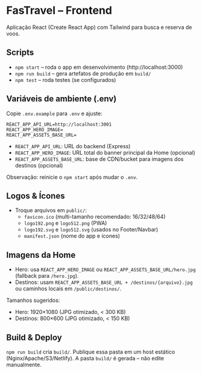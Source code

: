 # FasTravel – Frontend

Aplicação React (Create React App) com Tailwind para busca e reserva de voos.

## Scripts

- `npm start` – roda o app em desenvolvimento (http://localhost:3000)
- `npm run build` – gera artefatos de produção em `build/`
- `npm test` – roda testes (se configurados)

## Variáveis de ambiente (.env)

Copie `.env.example` para `.env` e ajuste:

```
REACT_APP_API_URL=http://localhost:3001
REACT_APP_HERO_IMAGE=
REACT_APP_ASSETS_BASE_URL=
```

- `REACT_APP_API_URL`: URL do backend (Express)
- `REACT_APP_HERO_IMAGE`: URL total do banner principal da Home (opcional)
- `REACT_APP_ASSETS_BASE_URL`: base de CDN/bucket para imagens dos destinos (opcional)

Observação: reinicie o `npm start` após mudar o `.env`.

## Logos & Ícones

- Troque arquivos em `public/`:
  - `favicon.ico` (multi-tamanho recomendado: 16/32/48/64)
  - `logo192.png` e `logo512.png` (PWA)
  - `logo192.svg` e `logo512.svg` (usados no Footer/Navbar)
  - `manifest.json` (nome do app e ícones)

## Imagens da Home

- Hero: usa `REACT_APP_HERO_IMAGE` ou `REACT_APP_ASSETS_BASE_URL/hero.jpg` (fallback para `/hero.jpg`).
- Destinos: usam `REACT_APP_ASSETS_BASE_URL + /destinos/{arquivo}.jpg` ou caminhos locais em `/public/destinos/`.

Tamanhos sugeridos:

- Hero: 1920×1080 (JPG otimizado, < 300 KB)
- Destinos: 800×600 (JPG otimizado, < 150 KB)

## Build & Deploy

`npm run build` cria `build/`. Publique essa pasta em um host estático (Nginx/Apache/S3/Netlify). A pasta `build/` é gerada – não edite manualmente.

